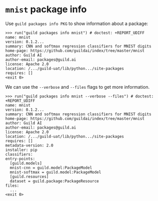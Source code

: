 # `mnist` package info

Use `guild packages info PKG` to show information about a package:

    >>> run("guild packages info mnist") # doctest: +REPORT_UDIFF
    name: mnist
    version: 0.1.2...
    summary: CNN and softmax regression classifiers for MNIST digits
    home-page: https://github.com/guildai/index/tree/master/mnist
    author: Guild AI
    author-email: packages@guild.ai
    license: Apache 2.0
    location: /.../guild-uat/lib/python.../site-packages
    requires: []
    <exit 0>

We can use the `--verbose` and `--files` flags to get more
information.

    >>> run("guild packages info mnist --verbose --files") # doctest: +REPORT_UDIFF
    name: mnist
    version: 0.1.2...
    summary: CNN and softmax regression classifiers for MNIST digits
    home-page: https://github.com/guildai/index/tree/master/mnist
    author: Guild AI
    author-email: packages@guild.ai
    license: Apache 2.0
    location: /.../guild-uat/lib/python.../site-packages
    requires: []
    metadata-version: 2.0
    installer: pip
    classifiers:
    entry-points:
      [guild.models]
      mnist-cnn = guild.model:PackageModel
      mnist-softmax = guild.model:PackageModel
      [guild.resources]
      dataset = guild.package:PackageResource
    files:
      ...
    <exit 0>
